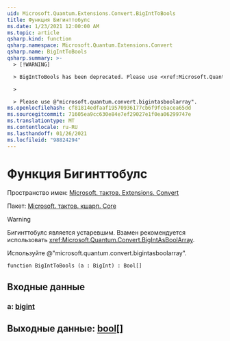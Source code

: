 ```yaml
---
uid: Microsoft.Quantum.Extensions.Convert.BigIntToBools
title: Функция Бигинттобулс
ms.date: 1/23/2021 12:00:00 AM
ms.topic: article
qsharp.kind: function
qsharp.namespace: Microsoft.Quantum.Extensions.Convert
qsharp.name: BigIntToBools
qsharp.summary: >-
  > [!WARNING]

  > BigIntToBools has been deprecated. Please use <xref:Microsoft.Quantum.Convert.BigIntAsBoolArray> instead.

  >

  > Please use @"microsoft.quantum.convert.bigintasboolarray".
ms.openlocfilehash: cf81814edfaaf19570936177cb6f9fc6acea65dd
ms.sourcegitcommit: 71605ea9cc630e84e7ef29027e1f0ea06299747e
ms.translationtype: MT
ms.contentlocale: ru-RU
ms.lasthandoff: 01/26/2021
ms.locfileid: "98824294"
---
```

# <a name="biginttobools-function"></a>Функция Бигинттобулс

Пространство имен: [Microsoft. тактов. Extensions. Convert](xref:Microsoft.Quantum.Extensions.Convert)

Пакет: [Microsoft. тактов. кшарп. Core](https://nuget.org/packages/Microsoft.Quantum.QSharp.Core)


> [!WARNING]
> Бигинттобулс является устаревшим. Взамен рекомендуется использовать <xref:Microsoft.Quantum.Convert.BigIntAsBoolArray>.
>
> Используйте @"microsoft.quantum.convert.bigintasboolarray".



```qsharp
function BigIntToBools (a : BigInt) : Bool[]
```


## <a name="input"></a>Входные данные

### <a name="a--bigint"></a>a: [bigint](xref:microsoft.quantum.lang-ref.bigint)





## <a name="output--bool"></a>Выходные данные: [bool](xref:microsoft.quantum.lang-ref.bool)[]

